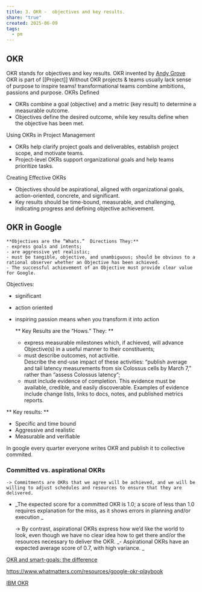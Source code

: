 ```yaml
---
title: 3. OKR -  objectives and key results.
share: "true"
created: 2025-06-09
tags:
  - pm
---
```

## OKR
OKR stands for objectives and key results.
OKR invented by [Andy Grove](https://en.wikipedia.org/wiki/Andrew_Grove) 
OKR is part of [[Project]]
Without OKR projects & teams usually lack sense of purpose to inspire  teams!
transformational teams combine ambitions, passions and purpose.
OKRs Defined

- OKRs combine a goal (objective) and a metric (key result) to determine a measurable outcome.
- Objectives define the desired outcome, while key results define when the objective has been met.

Using OKRs in Project Management

- OKRs help clarify project goals and deliverables, establish project scope, and motivate teams.
- Project-level OKRs support organizational goals and help teams prioritize tasks.

Creating Effective OKRs

- Objectives should be aspirational, aligned with organizational goals, action-oriented, concrete, and significant.
- Key results should be time-bound, measurable, and challenging, indicating progress and defining objective achievement.
## OKR in Google 
	**Objectives are the “Whats.”  Directions They:**
	- express goals and intents;
	- are aggressive yet realistic;
	- must be tangible, objective, and unambiguous; should be obvious to a rational observer whether an Objective has been achieved.
	- The successful achievement of an Objective must provide clear value for Google.

Objectives: 
- significant 
- action oriented 
- inspiring 
passion means when you transform it into action
 
	** Key Results are the “Hows.” They: **
	- express measurable milestones which, if achieved, will advance Objective(s) in a useful manner to their constituents;
	- must describe outcomes, not activitie.  
	  Describe the end-use impact of these activities: “publish average and tail latency measurements from six Colossus cells by March 7,” rather than “assess Colossus latency”;
	- must include evidence of completion. This evidence must be available, credible, and easily discoverable. Examples of evidence include change lists, links to docs, notes, and published metrics reports.

** Key results: **
- Specific and time bound 
- Aggressive and realistic 
- Measurable and verifiable

In google every quarter everyone writes OKR and publish it to collective commited.

### Committed vs. aspirational OKRs
	-> Commitments are OKRs that we agree will be achieved, and we will be willing to adjust schedules and resources to ensure that they are delivered.
- _The expected score for a committed OKR is 1.0; a score of less than 1.0 requires explanation for the miss, as it shows errors in planning and/or execution _
  
	-> By contrast, aspirational OKRs express how we’d like the world to look, even though we have no clear idea how to get there and/or the resources necessary to deliver the OKR.
_- Aspirational OKRs have an expected average score of 0.7, with high variance. _

[OKR and smart-goals: the difference](https://www.whatmatters.com/resources/okrs-smart-goals-difference-between)

https://www.whatmatters.com/resources/google-okr-playbook


[IBM OKR](https://www.apptio.com/resources/ebooks/leading-your-organization-with-okrs/?utm_source=google&utm_campaign=agile-multi_ams-multi-en_high-intent_phrase&utm_medium=cpc&utm_term=okr%20strategy&gad_source=1&gad_campaignid=20933995603&gbraid=0AAAAAD3zgNNIaWCzwoj4eV8FryK-qTGWN&gclid=Cj0KCQjwuvrBBhDcARIsAKRrkjcvtAKAXsz76gsOsKsC8sSd0bvmg56W8p3m2ewfJooUmVPWhe6XcUkaAkZjEALw_wcB) 